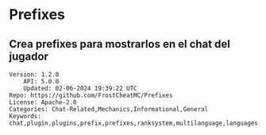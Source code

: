 # Prefixes
## Crea prefixes para mostrarlos en el chat del jugador
```properties
Version: 1.2.0
    API: 5.0.0
    Updated: 02-06-2024 19:39:22 UTC
Repo: https://github.com/FrostCheatMC/Prefixes
License: Apache-2.0
Categories: Chat-Related,Mechanics,Informational,General
Keywords: chat,plugin,plugins,prefix,prefixes,ranksystem,multilanguage,languages
```